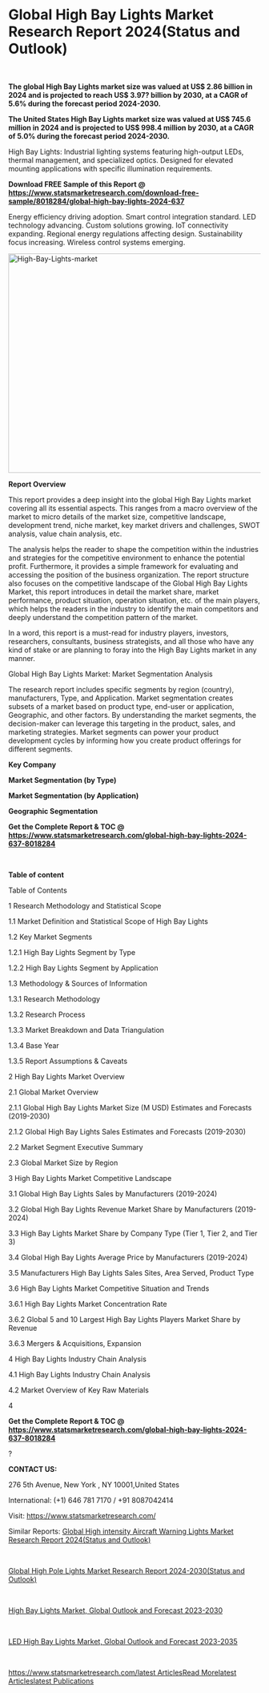 <h1>Global High Bay Lights Market Research Report 2024(Status and Outlook)</h1><br/><p><strong>The global High Bay Lights market size was valued at US$ 2.86 billion in 2024 and is projected to reach US$ 3.97? billion by 2030, at a <strong>CAGR</strong> of 5.6% during the forecast period 2024-2030.</strong></p>
 
 
 
 <p><strong>The United States High Bay Lights market size was valued at US$ 745.6 million in 2024 and is projected to US$ 998.4 million by 2030, at a <strong>CAGR</strong> of 5.0% during the forecast period 2024-2030.</strong></p>
 
 
 
 <p>High Bay Lights: Industrial lighting systems featuring high-output LEDs, thermal management, and specialized optics. Designed for elevated mounting applications with specific illumination requirements.</p>
 
 
 
 <p><strong>Download FREE Sample of this Report @ <a href="https://www.statsmarketresearch.com/download-free-sample/8018284/global-high-bay-lights-2024-637">https://www.statsmarketresearch.com/download-free-sample/8018284/global-high-bay-lights-2024-637</a></strong></p>
 
 
 
 <p>Energy efficiency driving adoption. Smart control integration standard. LED technology advancing. Custom solutions growing. IoT connectivity expanding. Regional energy regulations affecting design. Sustainability focus increasing. Wireless control systems emerging.</p>
 
 
 
 <p><img alt="High-Bay-Lights-market" src="https://www.grandresearchstore.com/assets/report-images/High_Bay_Lights_market.png" style="width: 730px; height: 438px;" /></p>
 
 
 
 <p><strong>Report Overview</strong></p>
 
 
 
 <p>This report provides a deep insight into the global High Bay Lights market covering all its essential aspects. This ranges from a macro overview of the market to micro details of the market size, competitive landscape, development trend, niche market, key market drivers and challenges, SWOT analysis, value chain analysis, etc.</p>
 
 
 
 <p>The analysis helps the reader to shape the competition within the industries and strategies for the competitive environment to enhance the potential profit. Furthermore, it provides a simple framework for evaluating and accessing the position of the business organization. The report structure also focuses on the competitive landscape of the Global High Bay Lights Market, this report introduces in detail the market share, market performance, product situation, operation situation, etc. of the main players, which helps the readers in the industry to identify the main competitors and deeply understand the competition pattern of the market.</p>
 
 
 
 <p>In a word, this report is a must-read for industry players, investors, researchers, consultants, business strategists, and all those who have any kind of stake or are planning to foray into the High Bay Lights market in any manner.</p>
 
 
 
 <p>Global High Bay Lights Market: Market Segmentation Analysis</p>
 
 
 
 <p>The research report includes specific segments by region (country), manufacturers, Type, and Application. Market segmentation creates subsets of a market based on product type, end-user or application, Geographic, and other factors. By understanding the market segments, the decision-maker can leverage this targeting in the product, sales, and marketing strategies. Market segments can power your product development cycles by informing how you create product offerings for different segments.</p>
 
 
 
 <p><strong>Key Company</strong></p>
 
 
 
 <p><strong>Market Segmentation (by Type)</strong></p>
 
 
 
 <p><strong>Market Segmentation (<strong>by Application</strong>)</strong></p>
 
 
 
 <p><strong>Geographic Segmentation</strong></p>
 
 
 
 <div><b>Get the Complete Report & TOC @ <a href="https://www.statsmarketresearch.com/global-high-bay-lights-2024-637-8018284">https://www.statsmarketresearch.com/global-high-bay-lights-2024-637-8018284</a></b></div>
 
 
 
 <p><br />
 
 <b>Table of content</b></p>
 
 
 
 <p>Table of Contents<br />
 
 1 Research Methodology and Statistical Scope<br />
 
 1.1 Market Definition and Statistical Scope of High Bay Lights<br />
 
 1.2 Key Market Segments<br />
 
 1.2.1 High Bay Lights Segment by Type<br />
 
 1.2.2 High Bay Lights Segment by Application<br />
 
 1.3 Methodology & Sources of Information<br />
 
 1.3.1 Research Methodology<br />
 
 1.3.2 Research Process<br />
 
 1.3.3 Market Breakdown and Data Triangulation<br />
 
 1.3.4 Base Year<br />
 
 1.3.5 Report Assumptions & Caveats<br />
 
 2 High Bay Lights Market Overview<br />
 
 2.1 Global Market Overview<br />
 
 2.1.1 Global High Bay Lights Market Size (M USD) Estimates and Forecasts (2019-2030)<br />
 
 2.1.2 Global High Bay Lights Sales Estimates and Forecasts (2019-2030)<br />
 
 2.2 Market Segment Executive Summary<br />
 
 2.3 Global Market Size by Region<br />
 
 3 High Bay Lights Market Competitive Landscape<br />
 
 3.1 Global High Bay Lights Sales by Manufacturers (2019-2024)<br />
 
 3.2 Global High Bay Lights Revenue Market Share by Manufacturers (2019-2024)<br />
 
 3.3 High Bay Lights Market Share by Company Type (Tier 1, Tier 2, and Tier 3)<br />
 
 3.4 Global High Bay Lights Average Price by Manufacturers (2019-2024)<br />
 
 3.5 Manufacturers High Bay Lights Sales Sites, Area Served, Product Type<br />
 
 3.6 High Bay Lights Market Competitive Situation and Trends<br />
 
 3.6.1 High Bay Lights Market Concentration Rate<br />
 
 3.6.2 Global 5 and 10 Largest High Bay Lights Players Market Share by Revenue<br />
 
 3.6.3 Mergers & Acquisitions, Expansion<br />
 
 4 High Bay Lights Industry Chain Analysis<br />
 
 4.1 High Bay Lights Industry Chain Analysis<br />
 
 4.2 Market Overview of Key Raw Materials<br />
 
 4</p>
 
 
 
 <div><b>Get the Complete Report & TOC @ <a href="https://www.statsmarketresearch.com/global-high-bay-lights-2024-637-8018284">https://www.statsmarketresearch.com/global-high-bay-lights-2024-637-8018284</a></b></div>
 
 
 
 <p>? </p>
 
 
 
 <p><b>CONTACT US:</b><br />
 
 276 5th Avenue, New York , NY 10001,United States<br />
 
 International: (+1) 646 781 7170 / +91 8087042414<br />
 
 Visit: <a href="https://www.statsmarketresearch.com/">https://www.statsmarketresearch.com/</a><br />
 
 Similar Reports: <a href="https://www.statsmarketresearch.com/global-high-bay-lights-2024-637-8018284">Global High intensity Aircraft Warning Lights Market Research Report 2024(Status and Outlook)</a><br />
 
 <br />
 
 <a href="https://www.statsmarketresearch.com/global-high-bay-lights-2024-637-8018284">Global High Pole Lights Market Research Report 2024-2030(Status and Outlook)</a><br />
 
 <br />
 
 <a href="https://www.statsmarketresearch.com/global-high-bay-lights-2024-637-8018284">High Bay Lights Market, Global Outlook and Forecast 2023-2030</a><br />
 
 <br />
 
 <a href="https://www.statsmarketresearch.com/global-high-bay-lights-2024-637-8018284">LED High Bay Lights Market, Global Outlook and Forecast 2023-2035</a><br />
 
 <br />
 
 <a href="https://gyeongbokgung.com">https://www.statsmarketresearch.com/</a><a href="https://hallyeomaritime.com">latest Articles</a><a href="https://jingwansa.com">Read More</a><a href="https://nguoiviet.jp/">latest Articles</a><a href="https://www.intelmarketresearch.com/">latest Publications</a></p>